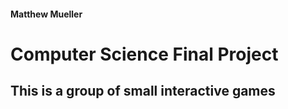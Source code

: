 #### Matthew Mueller 
# Computer Science Final Project
## This is a group of small interactive games